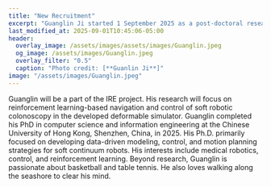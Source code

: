 ```yaml
---
title: "New Recruitment"  
excerpt: "Guanglin Ji started 1 September 2025 as a post-doctoral researcher with the department of Computer Science, University of Copenhagen."
last_modified_at: 2025-09-01T10:45:06-05:00
header:
  overlay_image: /assets/images/assets/images/Guanglin.jpeg
  og_image: /assets/images/Guanglin.jpeg
  overlay_filter: "0.5"
  caption: "Photo credit: [**Guanlin Ji**]"
image: "/assets/images/Guanglin.jpeg"
---
```


Guanglin will be a part of the IRE project. 
His research will focus on reinforcement learning-based navigation and control of soft robotic colonoscopy in the developed deformable simulator. 
Guanglin completed his PhD in computer science and information engineering at the Chinese University of Hong Kong, Shenzhen, China, in 2025. His Ph.D. primarily focused on developing data-driven modeling, control, and motion planning strategies for soft continuum robots. His interests include medical robotics, control, and reinforcement learning.
Beyond research, Guanglin is passionate about basketball and table tennis. He also loves walking along the seashore to clear his mind.
